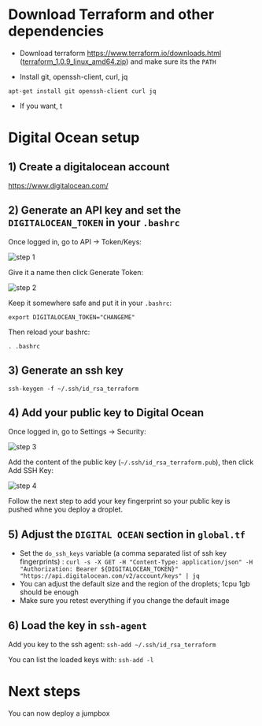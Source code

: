 
# Download Terraform and other dependencies

- Download terraform https://www.terraform.io/downloads.html ([terraform_1.0.9_linux_amd64.zip](https://releases.hashicorp.com/terraform/1.0.9/terraform_1.0.9_linux_amd64.zip)) and make sure its the `PATH`

- Install git, openssh-client, curl, jq

```apt-get install git openssh-client curl jq```

- If you want, t

# Digital Ocean setup

## 1) Create a digitalocean account

https://www.digitalocean.com/

## 2) Generate an API key and set the `DIGITALOCEAN_TOKEN` in your `.bashrc`

Once logged in, go to API -> Token/Keys:

![step 1](images/do-generate-api-token.png)

Give it a name then click Generate Token:

![step 2](images/do-generate-api-token-2.png)

Keep it somewhere safe and put it in your `.bashrc`:

```export DIGITALOCEAN_TOKEN="CHANGEME"```

Then reload your bashrc:

```. .bashrc```

## 3) Generate an ssh key

```ssh-keygen -f ~/.ssh/id_rsa_terraform```

## 4) Add your public key to Digital Ocean

Once logged in, go to Settings -> Security:

![step 3](images/add-ssh-key.png)

Add the content of the public key (`~/.ssh/id_rsa_terraform.pub`), then click Add SSH Key:

![step 4](images/README-02b169099bdc363d4e70ac38710aa41669784a61ca42a173937605c4b7fa2f81.png)

Follow the next step to add your key fingerprint so your public key is pushed whne you deploy a droplet.

## 5) Adjust the `DIGITAL OCEAN` section in `global.tf`

- Set the `do_ssh_keys` variable (a comma separated list of ssh key fingerprints) : ```curl -s -X GET -H "Content-Type: application/json" -H "Authorization: Bearer ${DIGITALOCEAN_TOKEN}" "https://api.digitalocean.com/v2/account/keys" | jq```
- You can adjust the default size and the region of the droplets; 1cpu 1gb should be enough
- Make sure you retest everything if you change the default image

## 6) Load the key in `ssh-agent`

Add you key to the ssh agent: ```ssh-add ~/.ssh/id_rsa_terraform```

You can list the loaded keys with: `ssh-add -l`

# Next steps

You can now deploy a jumpbox
